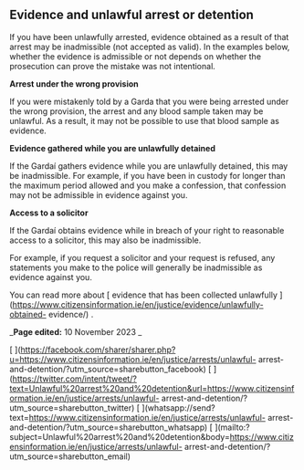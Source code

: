 ##  Evidence and unlawful arrest or detention

If you have been unlawfully arrested, evidence obtained as a result of that
arrest may be inadmissible (not accepted as valid). In the examples below,
whether the evidence is admissible or not depends on whether the prosecution
can prove the mistake was not intentional.

**Arrest under the wrong provision**

If you were mistakenly told by a Garda that you were being arrested under the
wrong provision, the arrest and any blood sample taken may be unlawful. As a
result, it may not be possible to use that blood sample as evidence.

**Evidence gathered while you are unlawfully detained**

If the Gardaí gathers evidence while you are unlawfully detained, this may be
inadmissible. For example, if you have been in custody for longer than the
maximum period allowed and you make a confession, that confession may not be
admissible in evidence against you.

**Access to a solicitor**

If the Gardaí obtains evidence while in breach of your right to reasonable
access to a solicitor, this may also be inadmissible.

For example, if you request a solicitor and your request is refused, any
statements you make to the police will generally be inadmissible as evidence
against you.

You can read more about [ evidence that has been collected unlawfully
](https://www.citizensinformation.ie/en/justice/evidence/unlawfully-obtained-
evidence/) .

_**Page edited:** 10 November 2023 _

[
](https://facebook.com/sharer/sharer.php?u=https://www.citizensinformation.ie/en/justice/arrests/unlawful-
arrest-and-detention/?utm_source=sharebutton_facebook) [
](https://twitter.com/intent/tweet/?text=Unlawful%20arrest%20and%20detention&url=https://www.citizensinformation.ie/en/justice/arrests/unlawful-
arrest-and-detention/?utm_source=sharebutton_twitter) [
](whatsapp://send?text=https://www.citizensinformation.ie/en/justice/arrests/unlawful-
arrest-and-detention/?utm_source=sharebutton_whatsapp) [
](mailto:?subject=Unlawful%20arrest%20and%20detention&body=https://www.citizensinformation.ie/en/justice/arrests/unlawful-
arrest-and-detention/?utm_source=sharebutton_email) [ ](javascript:void\(0\))
